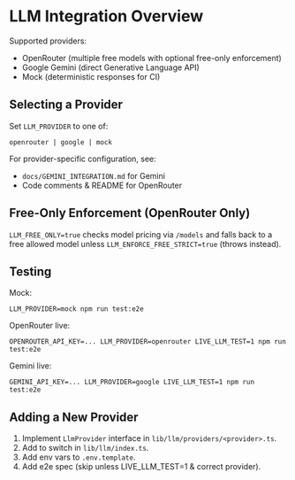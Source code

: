# LLM Integration Overview

Supported providers:
- OpenRouter (multiple free models with optional free-only enforcement)
- Google Gemini (direct Generative Language API)
- Mock (deterministic responses for CI)

## Selecting a Provider
Set `LLM_PROVIDER` to one of:
```
openrouter | google | mock
```

For provider-specific configuration, see:
- `docs/GEMINI_INTEGRATION.md` for Gemini
- Code comments & README for OpenRouter

## Free-Only Enforcement (OpenRouter Only)
`LLM_FREE_ONLY=true` checks model pricing via `/models` and falls back to a free allowed model unless `LLM_ENFORCE_FREE_STRICT=true` (throws instead).

## Testing
Mock:
```
LLM_PROVIDER=mock npm run test:e2e
```
OpenRouter live:
```
OPENROUTER_API_KEY=... LLM_PROVIDER=openrouter LIVE_LLM_TEST=1 npm run test:e2e
```
Gemini live:
```
GEMINI_API_KEY=... LLM_PROVIDER=google LIVE_LLM_TEST=1 npm run test:e2e
```

## Adding a New Provider
1. Implement `LlmProvider` interface in `lib/llm/providers/<provider>.ts`.
2. Add to switch in `lib/llm/index.ts`.
3. Add env vars to `.env.template`.
4. Add e2e spec (skip unless LIVE_LLM_TEST=1 & correct provider).